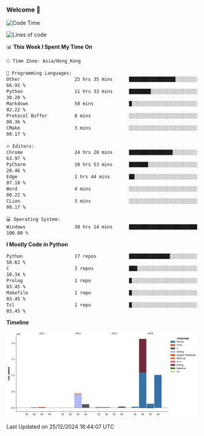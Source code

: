 ### Welcome 👋

<!--START_SECTION:waka-->
![Code Time](http://img.shields.io/badge/Code%20Time-1%2C205%20hrs%2040%20mins-blue)

![Lines of code](https://img.shields.io/badge/From%20Hello%20World%20I%27ve%20Written-3.9%20million%20lines%20of%20code-blue)

📊 **This Week I Spent My Time On** 

```text
🕑︎ Time Zone: Asia/Hong_Kong

💬 Programming Languages: 
Other                    25 hrs 35 mins      █████████████████░░░░░░░░   66.91 % 
Python                   11 hrs 33 mins      ████████░░░░░░░░░░░░░░░░░   30.20 % 
Markdown                 50 mins             █░░░░░░░░░░░░░░░░░░░░░░░░   02.22 % 
Protocol Buffer          8 mins              ░░░░░░░░░░░░░░░░░░░░░░░░░   00.36 % 
CMake                    3 mins              ░░░░░░░░░░░░░░░░░░░░░░░░░   00.17 % 

🔥 Editors: 
Chrome                   24 hrs 28 mins      ████████████████░░░░░░░░░   63.97 % 
PyCharm                  10 hrs 53 mins      ███████░░░░░░░░░░░░░░░░░░   28.46 % 
Edge                     2 hrs 44 mins       ██░░░░░░░░░░░░░░░░░░░░░░░   07.18 % 
Word                     4 mins              ░░░░░░░░░░░░░░░░░░░░░░░░░   00.22 % 
CLion                    3 mins              ░░░░░░░░░░░░░░░░░░░░░░░░░   00.17 % 

💻 Operating System: 
Windows                  38 hrs 14 mins      █████████████████████████   100.00 % 
```

**I Mostly Code in Python** 

```text
Python                   17 repos            ███████████████░░░░░░░░░░   58.62 % 
C                        3 repos             ███░░░░░░░░░░░░░░░░░░░░░░   10.34 % 
Prolog                   1 repo              █░░░░░░░░░░░░░░░░░░░░░░░░   03.45 % 
Makefile                 1 repo              █░░░░░░░░░░░░░░░░░░░░░░░░   03.45 % 
Tcl                      1 repo              █░░░░░░░░░░░░░░░░░░░░░░░░   03.45 % 
```



**Timeline**

![Lines of Code chart](https://raw.githubusercontent.com/xhj2501/xhj2501/main/assets/bar_graph.png)


 Last Updated on 25/12/2024 18:44:07 UTC
<!--END_SECTION:waka-->

